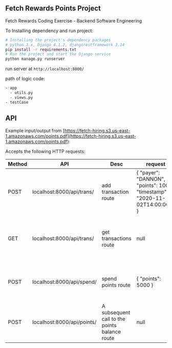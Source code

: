 ## Fetch Rewards Points Project

Fetch Rewards Coding Exercise - Backend Software Engineering

To Installing dependency and run project:

```bash
# Installing the project's dependency packages
# python 3.x, Django 4.1.2, djangorestframework 3.14
pip install -r requirements.txt
# Run the project and start the Django service
python manage.py runserver
```

run server at `http://localhost:8000/`


path of logic code:

```bash
- app
  - utils.py
  - views.py
- testCase
```

## API

Example input/output
from [https://fetch-hiring.s3.us-east-1.amazonaws.com/points.pdf](https://fetch-hiring.s3.us-east-1.amazonaws.com/points.pdf):

Accepts the following HTTP requests:

| Method | API                        | Desc                                          | request                                                                    | response                                                                                                                     |
|--------|----------------------------|-----------------------------------------------|----------------------------------------------------------------------------|------------------------------------------------------------------------------------------------------------------------------|
| POST   | localhost:8000/api/trans/  | add transaction route                         | { "payer": "DANNON", "points": 1000, "timestamp": "2020-11-02T14:00:00Z" } | {'code': 200, 'msg': 'add transaction successfully'}                                                                         | 
| GET    | localhost:8000/api/trans/  | get transactions route                        | null                                                                       | [[{"payer": "DANNON","points": 300,"unused_points": 0,"timestamp": "2020-10-31T10:00:00Z","is_credit": true}]                                                                                                                           | 
| POST   | localhost:8000/api/spend/  | spend points route                            | { "points": 5000 }                                                         | [{ "payer": "DANNON", "points": -100 },{ "payer": "UNILEVER", "points": -200 },{ "payer": "MILLER COORS", "points": -4,700}] |
| POST   | localhost:8000/api/points/ | A subsequent call to the points balance route | null                                                                       | {"DANNON": 1000,”UNILEVER” : 0, ,"MILLER COORS": 5300}                                                                       |                                                                                                                            |

